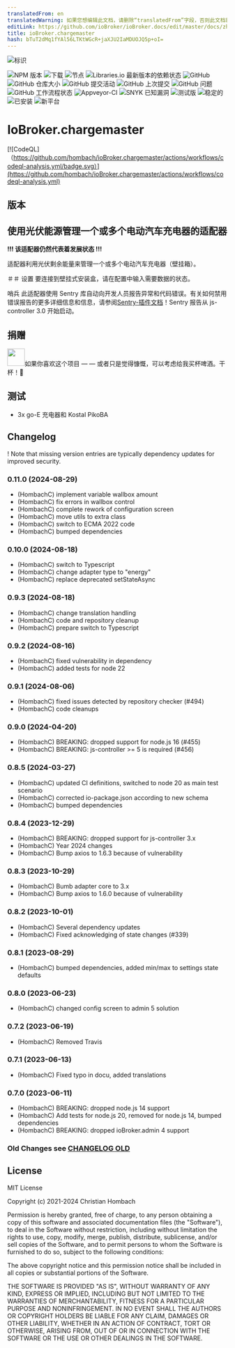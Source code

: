 ```yaml
---
translatedFrom: en
translatedWarning: 如果您想编辑此文档，请删除“translatedFrom”字段，否则此文档将再次自动翻译
editLink: https://github.com/ioBroker/ioBroker.docs/edit/master/docs/zh-cn/adapterref/iobroker.chargemaster/README.md
title: ioBroker.chargemaster
hash: bTuT2dMq1fYAl56LTKtWGcR+jaXJU2IaMDUOJQ5p+oI=
---
```

![标识](../../../en/adapterref/iobroker.chargemaster/admin/chargemaster.png)

![NPM 版本](https://img.shields.io/npm/v/iobroker.chargemaster?style=flat-square)
![下载](https://img.shields.io/npm/dm/iobroker.chargemaster?label=npm%20downloads&style=flat-square)
![节点](https://img.shields.io/node/v-lts/iobroker.chargemaster?style=flat-square)
![Libraries.io 最新版本的依赖状态](https://img.shields.io/librariesio/release/npm/iobroker.chargemaster?label=npm%20dependencies&style=flat-square)
![GitHub](https://img.shields.io/github/license/hombach/iobroker.chargemaster?style=flat-square)
![GitHub 仓库大小](https://img.shields.io/github/repo-size/hombach/iobroker.chargemaster?logo=github&style=flat-square)
![GitHub 提交活动](https://img.shields.io/github/commit-activity/m/hombach/iobroker.chargemaster?logo=github&style=flat-square)
![GitHub 上次提交](https://img.shields.io/github/last-commit/hombach/iobroker.chargemaster?logo=github&style=flat-square)
![GitHub 问题](https://img.shields.io/github/issues/hombach/iobroker.chargemaster?logo=github&style=flat-square)
![GitHub 工作流程状态](https://img.shields.io/github/actions/workflow/status/hombach/iobroker.chargemaster/test-and-release.yml?branch=main&logo=github&style=flat-square)
![Appveyor-CI](https://ci.appveyor.com/api/projects/status/github/hombach/ioBroker.chargemaster?branch=master&svg=true)
![SNYK 已知漏洞](https://snyk.io/test/github/hombach/ioBroker.chargemaster/badge.svg)
![测试版](https://img.shields.io/npm/v/iobroker.chargemaster.svg?color=red&label=beta)
![稳定的](https://iobroker.live/badges/chargemaster-stable.svg)
![已安装](https://iobroker.live/badges/chargemaster-installed.svg)
![新平台](https://nodei.co/npm/iobroker.chargemaster.png?downloads=true)

# IoBroker.chargemaster
[![CodeQL]（https://github.com/hombach/ioBroker.chargemaster/actions/workflows/codeql-analysis.yml/badge.svg）](https://github.com/hombach/ioBroker.chargemaster/actions/workflows/codeql-analysis.yml)

## 版本
## 使用光伏能源管理一个或多个电动汽车充电器的适配器
**!!! 该适配器仍然代表着发展状态 !!!**

适配器利用光伏剩余能量来管理一个或多个电动汽车充电器（壁挂箱）。

＃＃ 设置
要连接到壁挂式安装盒，请在配置中输入需要数据的状态。

哨兵
此适配器使用 Sentry 库自动向开发人员报告异常和代码错误。有关如何禁用错误报告的更多详细信息和信息，请参阅[Sentry-插件文档](https://github.com/ioBroker/plugin-sentry#plugin-sentry)！Sentry 报告从 js-controller 3.0 开始启动。

## 捐赠
<a href="https://www.paypal.com/donate/?hosted_button_id=H5PMQ8JKQL7SL"><img src="https://raw.githubusercontent.com/Hombach/ioBroker.tibberlink/main/docu/bluePayPal.svg" height="40"></a>如果你喜欢这个项目 — — 或者只是觉得慷慨，可以考虑给我买杯啤酒。干杯！:beers:

## 测试
- 3x go-E 充电器和 Kostal PikoBA

## Changelog

! Note that missing version entries are typically dependency updates for improved security.

### 0.11.0 (2024-08-29)

-   (HombachC) implement variable wallbox amount 
-   (HombachC) fix errors in wallbox control
-   (HombachC) complete rework of configuration screen
-   (HombachC) move utils to extra class
-   (HombachC) switch to ECMA 2022 code
-   (HombachC) bumped dependencies

### 0.10.0 (2024-08-18)

-   (HombachC) switch to Typescript
-   (HombachC) change adapter type to "energy"
-   (HombachC) replace deprecated setStateAsync

### 0.9.3 (2024-08-18)

-   (HombachC) change translation handling
-   (HombachC) code and repository cleanup
-   (HombachC) prepare switch to Typescript

### 0.9.2 (2024-08-16)

-   (HombachC) fixed vulnerability in dependency
-   (HombachC) added tests for node 22

### 0.9.1 (2024-08-06)

-   (HombachC) fixed issues detected by repository checker (#494)
-   (HombachC) code cleanups

### 0.9.0 (2024-04-20)

-   (HombachC) BREAKING: dropped support for node.js 16 (#455)
-   (HombachC) BREAKING: js-controller >= 5 is required (#456)

### 0.8.5 (2024-03-27)

-   (HombachC) updated CI definitions, switched to node 20 as main test scenario
-   (HombachC) corrected io-package.json according to new schema
-   (HombachC) bumped dependencies

### 0.8.4 (2023-12-29)

-   (HombachC) BREAKING: dropped support for js-controller 3.x
-   (HombachC) Year 2024 changes
-   (HombachC) Bump axios to 1.6.3 because of vulnerability

### 0.8.3 (2023-10-29)

-   (HombachC) Bumb adapter core to 3.x
-   (HombachC) Bump axios to 1.6.0 because of vulnerability

### 0.8.2 (2023-10-01)

-   (HombachC) Several dependency updates
-   (HombachC) Fixed acknowledging of state changes (#339)

### 0.8.1 (2023-08-29)

-   (HombachC) bumped dependencies, added min/max to settings state defaults

### 0.8.0 (2023-06-23)

-   (HombachC) changed config screen to admin 5 solution

### 0.7.2 (2023-06-19)

-   (HombachC) Removed Travis 

### 0.7.1 (2023-06-13)

-   (HombachC) Fixed typo in docu, added translations 

### 0.7.0 (2023-06-11)

-   (HombachC) BREAKING: dropped node.js 14 support
-   (HombachC) Add tests for node.js 20, removed for node.js 14, bumped dependencies
-   (HombachC) BREAKING: dropped ioBroker.admin 4 support

### Old Changes see [CHANGELOG OLD](CHANGELOG_OLD.md)

## License
MIT License

Copyright (c) 2021-2024 Christian Hombach

Permission is hereby granted, free of charge, to any person obtaining a copy
of this software and associated documentation files (the "Software"), to deal
in the Software without restriction, including without limitation the rights
to use, copy, modify, merge, publish, distribute, sublicense, and/or sell
copies of the Software, and to permit persons to whom the Software is
furnished to do so, subject to the following conditions:

The above copyright notice and this permission notice shall be included in all
copies or substantial portions of the Software.

THE SOFTWARE IS PROVIDED "AS IS", WITHOUT WARRANTY OF ANY KIND, EXPRESS OR
IMPLIED, INCLUDING BUT NOT LIMITED TO THE WARRANTIES OF MERCHANTABILITY,
FITNESS FOR A PARTICULAR PURPOSE AND NONINFRINGEMENT. IN NO EVENT SHALL THE
AUTHORS OR COPYRIGHT HOLDERS BE LIABLE FOR ANY CLAIM, DAMAGES OR OTHER
LIABILITY, WHETHER IN AN ACTION OF CONTRACT, TORT OR OTHERWISE, ARISING FROM,
OUT OF OR IN CONNECTION WITH THE SOFTWARE OR THE USE OR OTHER DEALINGS IN THE
SOFTWARE.